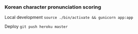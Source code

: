 ### Korean character pronunciation scoring

Local development
`source ./bin/activate && gunicorn app:app`

Deploy
`git push heroku master`
